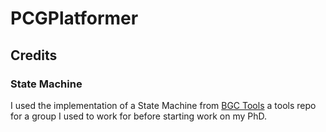 # PCGPlatformer

## Credits

### State Machine

I used the implementation of a State Machine from [BGC Tools](https://github.com/UCRBrainGameCenter/BGC_Tools) a tools repo for a group I used to work for before starting work on my PhD.